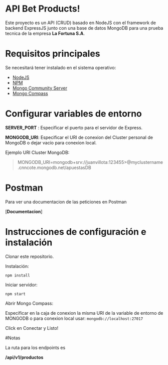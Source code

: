 # API Bet Products!

Este proyecto es un API (CRUD) basado en NodeJS con el framework de backend ExpressJS junto con una base de datos MongoDB para una prueba tecnica de la empresa **La Fortuna S.A**.

# Requisitos principales
Se necesitará tener instalado en el sistema operativo:
 - [NodeJS](https://nodejs.org/en/download)
 - [NPM](https://docs.npmjs.com/downloading-and-installing-node-js-and-npm#using-a-node-installer-to-install-nodejs-and-npm)
 - [Mongo Community Server](https://www.mongodb.com/try/download/community)
 - [Mongo Compass](https://www.mongodb.com/products/tools/compass)
 
# Configurar variables de entorno
**SERVER_PORT** : Especificar el puerto para el servidor de Express.

**MONGODB_URI**: Especificar el URI de conexion del Cluster personal de MongoDB o dejar vacío para conexion local.

Ejemplo URI Cluster MongoDB:
> MONGODB_URI=mongodb+srv://juanvillota:123455>@myclustername.cnncote.mongodb.net/apuestasDB

# Postman 

Para ver una documentacion de las peticiones en Postman

[**Documentacion**]

# Instrucciones de configuración e instalación
Clonar este repositorio. 

Instalación:

`npm install`

Iniciar servidor:

`npm start`

Abrir Mongo Compass:

Especificar en la caja de conexion la misma URI de la variable de entorno de MONGODB o para conexion local usar: 
`mongodb://localhost:27017`

Click en Conectar y Listo!


#Notas

La ruta para los endpoints es

**/api/v1/productos**
